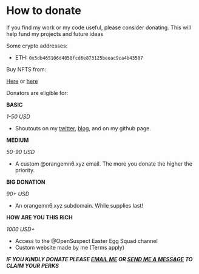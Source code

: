 # How to donate

If you find my work or my code useful, please consider donating. This will help fund my projects and future ideas


Some crypto addresses: 

- ETH: `0x5db465106d4850fcd6e873125beeac9ca4b43507`

Buy NFTS from:

[Here](https://showtime.io/orangemn6) or [here](https://rarible.com/orangemn6)

Donators are eligible for: 

**BASIC**

*1-50 USD*

- Shoutouts on my [twitter](https://twitter.com/orangemn6/), [blog](https://blog.orangemn6.xyz), and on my github page.

**MEDIUM**

*50-90 USD*

- A custom @orangemn6.xyz email. The more you donate the higher the priority.

**BIG DONATION**

*90+ USD*

- An orangemn6.xyz subdomain. While supplies last!

**HOW ARE YOU THIS RICH**

*1000 USD+*

- Access to the @OpenSuspect Easter Egg Squad channel
- Custom website made by me (Terms apply)



***IF YOU KINDLY DONATE PLEASE [EMAIL ME](mailto:me@orangemn6.xyz) OR [SEND ME A MESSAGE](https://github.com/orangemn6#contact-me) TO CLAIM YOUR PERKS***
